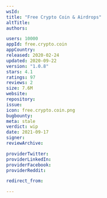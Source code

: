 ```yaml
---
wsId: 
title: "Free Crypto Coin & Airdrops"
altTitle: 
authors:

users: 10000
appId: free.crypto.coin
appCountry: 
released: 2020-02-24
updated: 2020-09-22
version: "1.0.8"
stars: 4.1
ratings: 97
reviews: 2
size: 7.6M
website: 
repository: 
issue: 
icon: free.crypto.coin.png
bugbounty: 
meta: stale
verdict: wip
date: 2021-09-17
signer: 
reviewArchive:

providerTwitter: 
providerLinkedIn: 
providerFacebook: 
providerReddit: 

redirect_from:

---
```


